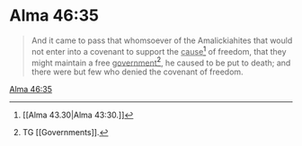 # Alma 46:35

> And it came to pass that whomsoever of the Amalickiahites that would not enter into a covenant to support the <u>cause</u>[^a] of freedom, that they might maintain a free <u>government</u>[^b], he caused to be put to death; and there were but few who denied the covenant of freedom.

[Alma 46:35](https://www.churchofjesuschrist.org/study/scriptures/bofm/alma/46?lang=eng&id=p35#p35)


[^a]: [[Alma 43.30|Alma 43:30.]]
[^b]: TG [[Governments]].
